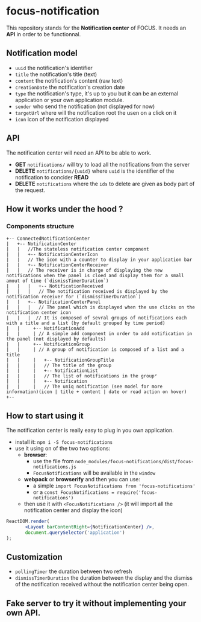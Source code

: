 # focus-notification

This repository stands for the **Notification center** of FOCUS. It needs an **API** in order to be functionnal.

## Notification model

- `uuid` the notification's identifier
- `title` the notification's title (text)
- `content` the notification's content (raw text)
- `creationDate` the notification's creation date
- `type` the notification's type, it's up to you but it can be an external application or your own application module.
- `sender` who send the notification (not displayed for now)
- `targetUrl` where will the notification root the usen on a click on it
- `icon` icon of the notification displayed

## API

The notification center will need an API to be able to work.

- **GET** `notifications/` will try to load all the notifications from the server
- **DELETE** `notifications/{uuid}` where `uuid` is the identifier of the notification to concider **READ**
- **DELETE** `notifications` where the `ids` to delete are given as body part of the request.

## How it works under the hood ?

### Components structure


```
+-- ConnectedNotificationCenter
|   +-- NotificationCenter
|   |   //The stateless notification center component
|   |   +-- NotificationCenterIcon
|   |   // The icon with a counter to display in your application bar
|   |   +-- NotificationCenterReceiver
|   |   // The receiver is in charge of displaying the new notifications when the panel is cloed and display them for a small amout of time (`dismissTimerDuration`)
|   |   |   +-- NotificationReceived
|   |   |   // The notification received is displayed by the notification receiver for (`dismissTimerDuration`)
|   |   +-- NotificationCenterPanel
|   |   |   // The panel which is displayed when the use clicks on the notification center icon
|   |   |  // It is composed of sevral groups of notifications each with a title and a list (by default grouped by time period)
|   |     +-- NotificationAdd
|   |     | // A simple add component in order to add notification in the panel (not displayed by defaults)
|   |     +-- NotificationGroup
|   |     | // A group of notification is composed of a list and a title
|   |     |   +-- NotificationGroupTitle
|   |     |   // The title of the group
|   |     |   +-- NotificationList
|   |     |   // The list of notifications in the group²
|   |     |   +-- Notification
|   |     |   // The uniq notification (see model for more information)(icon | title + content | date or read action on hover)
+--
```
## How to start using it

The notification center is really easy to plug in you own application.
- install it: `npm i -S focus-notifications`
- use it using on of the two two options:
  - **browser**:
    - use the file from `node_modules/focus-notifications/dist/focus-notifications.js`
    - `FocusNotifications` will be available in the `window`
  - **webpack** or **browserify** and then you can use:
    - a simple `import FocusNotifications from 'focus-notifications'`
    - or a `const FocusNotifications = require('focus-notifications')`
  - then use it with `<FocusNotifications />` (it will import all the notification center and display the icon)

 ```jsx
 ReactDOM.render(
        <Layout barContentRight={NotificationCenter} />,
        document.querySelector('application')
 );
 ```

## Customization

- `pollingTimer` the duration between two refresh
- `dismissTimerDuration` the duration between the display and the dismiss of the notification received without the notification center being open.

## Fake server to try it without implementing your own API.
